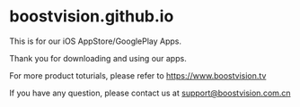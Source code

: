 # boostvision.github.io

This is for our iOS AppStore/GooglePlay Apps.

Thank you for downloading and using our apps.

For more product toturials, please refer to https://www.boostvision.tv

If you have any question, please contact us at support@boostvision.com.cn
